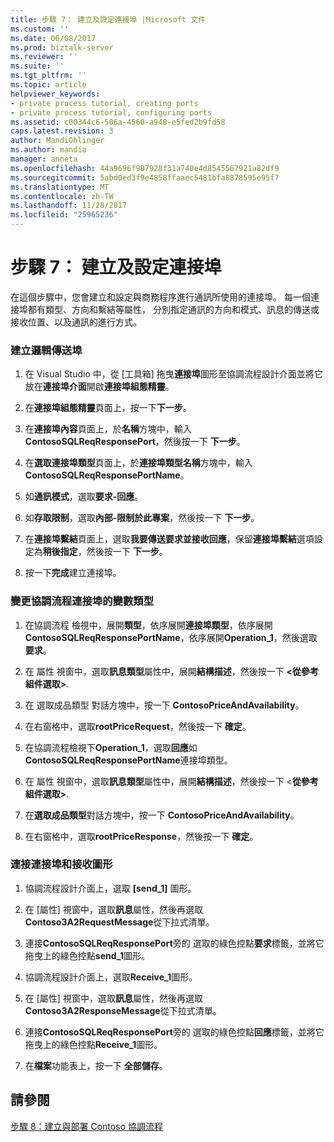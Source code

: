 ```yaml
---
title: 步驟 7： 建立及設定連接埠 |Microsoft 文件
ms.custom: ''
ms.date: 06/08/2017
ms.prod: biztalk-server
ms.reviewer: ''
ms.suite: ''
ms.tgt_pltfrm: ''
ms.topic: article
helpviewer_keywords:
- private process tutorial, creating ports
- private process tutorial, configuring ports
ms.assetid: c00344c6-506a-4560-a948-e5fed2b9fd58
caps.latest.revision: 3
author: MandiOhlinger
ms.author: mandia
manager: anneta
ms.openlocfilehash: 44a9696f907928f31a740e4d8545567921a82df9
ms.sourcegitcommit: 5abd0ed3f9e4858ffaaec5481bfa8878595e95f7
ms.translationtype: MT
ms.contentlocale: zh-TW
ms.lasthandoff: 11/28/2017
ms.locfileid: "25965236"
---
```

# <a name="step-7-creating-and-configuring-ports"></a>步驟 7： 建立及設定連接埠
在這個步驟中，您會建立和設定與商務程序進行通訊所使用的連接埠。 每一個連接埠都有類型、方向和繫結等屬性， 分別指定通訊的方向和模式、訊息的傳送或接收位置、以及通訊的進行方式。  
  
### <a name="to-create-a-logical-send-port"></a>建立邏輯傳送埠  
  
1.  在 Visual Studio 中，從 [工具箱] 拖曳**連接埠**圖形至協調流程設計介面並將它放在**連接埠介面**開啟**連接埠組態精靈**。  
  
2.  在**連接埠組態精靈**頁面上，按一下**下一步**。  
  
3.  在**連接埠內容**頁面上，於**名稱**方塊中，輸入**ContosoSQLReqResponsePort**，然後按一下 **下一步**。  
  
4.  在**選取連接埠類型**頁面上，於**連接埠類型名稱**方塊中，輸入**ContosoSQLReqResponsePortName**。  
  
5.  如**通訊模式**，選取**要求-回應**。  
  
6.  如**存取限制**，選取**內部-限制於此專案**，然後按一下 **下一步**。  
  
7.  在**連接埠繫結**頁面上，選取**我要傳送要求並接收回應**，保留**連接埠繫結**選項設定為**稍後指定**，然後按一下 **下一步**。  
  
8.  按一下**完成**建立連接埠。  
  
### <a name="to-change-the-variable-type-for-the-orchestration-ports"></a>變更協調流程連接埠的變數類型  
  
1.  在協調流程 檢視中，展開**類型**，依序展開**連接埠類型**，依序展開**ContosoSQLReqResponsePortName**，依序展開**Operation_1**，然後選取**要求**。  
  
2.  在 屬性 視窗中，選取**訊息類型**屬性中，展開**結構描述**，然後按一下  **\<從參考組件選取\>**.  
  
3.  在 選取成品類型 對話方塊中，按一下  **ContosoPriceAndAvailability**。  
  
4.  在右窗格中，選取**rootPriceRequest**，然後按一下 **確定**。  
  
5.  在協調流程檢視下**Operation_1**，選取**回應**如**ContosoSQLReqResponsePortName**連接埠類型。  
  
6.  在 屬性 視窗中，選取**訊息類型**屬性中，展開**結構描述**，然後按一下  \<**從參考組件選取\>**.  
  
7.  在**選取成品類型**對話方塊中，按一下  **ContosoPriceAndAvailability**。  
  
8.  在右窗格中，選取**rootPriceResponse**，然後按一下 **確定**。  
  
### <a name="to-connect-the-ports-to-the-receive-shapes"></a>連接連接埠和接收圖形  
  
1.  協調流程設計介面上，選取 **[send_1]** 圖形。  
  
2.  在 [屬性] 視窗中，選取**訊息**屬性，然後再選取**Contoso3A2RequestMessage**從下拉式清單。  
  
3.  連接**ContosoSQLReqResponsePort**旁的 選取的綠色控點**要求**標籤，並將它拖曳上的綠色控點**send_1**圖形。  
  
4.  協調流程設計介面上，選取**Receive_1**圖形。  
  
5.  在 [屬性] 視窗中，選取**訊息**屬性，然後再選取**Contoso3A2ResponseMessage**從下拉式清單。  
  
6.  連接**ContosoSQLReqResponsePort**旁的 選取的綠色控點**回應**標籤，並將它拖曳上的綠色控點**Receive_1**圖形。  
  
7.  在**檔案**功能表上，按一下 **全部儲存**。  
  
## <a name="see-also"></a>請參閱  
 [步驟 8：建立與部署 Contoso 協調流程](../../adapters-and-accelerators/accelerator-rosettanet/step-8-building-and-deploying-the-contoso-orchestration.md)